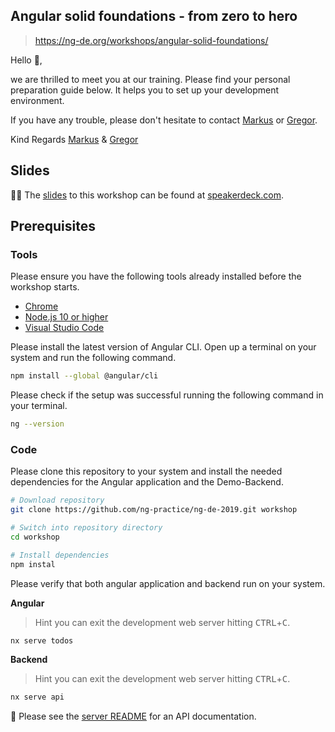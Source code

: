 ## Angular solid foundations - from zero to hero

> https://ng-de.org/workshops/angular-solid-foundations/

Hello 👋,

we are thrilled to meet you at our training.
Please find your personal preparation guide below.
It helps you to set up your development environment.

If you have any trouble, please don't hesitate to contact [Markus] or [Gregor].

Kind Regards
[Markus] & [Gregor]

[markus]: https://twitter.com/_der_markusende
[gregor]: https://twitter.com/gregonnet

## Slides

👩‍🏫 The [slides](https://speakerdeck.com/gregonnet/angular-solid-foundations-ng-de19) to this workshop can be found at [speakerdeck.com](https://speakerdeck.com/gregonnet/angular-solid-foundations-ng-de19).

## Prerequisites

### Tools

Please ensure you have the following tools already installed before the workshop
starts.

- [Chrome](https://www.google.com/chrome/)
- [Node.js 10 or higher](https://nodejs.org/en/)
- [Visual Studio Code](https://code.visualstudio.com/)

Please install the latest version of Angular CLI.
Open up a terminal on your system and run the following command.

```bash
npm install --global @angular/cli
```

Please check if the setup was successful running the following command in your
terminal.

```bash
ng --version
```

### Code

Please clone this repository to your system and install the needed
dependencies for the Angular application and the Demo-Backend.

```bash
# Download repository
git clone https://github.com/ng-practice/ng-de-2019.git workshop

# Switch into repository directory
cd workshop

# Install dependencies
npm instal
```

Please verify that both angular application and backend run on your system.

**Angular**

> Hint you can exit the development web server hitting <kbd>CTRL</kbd>+<kbd>C</kbd>.

```bash
nx serve todos
```

**Backend**

> Hint you can exit the development web server hitting <kbd>CTRL</kbd>+<kbd>C</kbd>.

```bash
nx serve api
```

📖️ Please see the [server README](./apps/api/README.md) for an API documentation.
